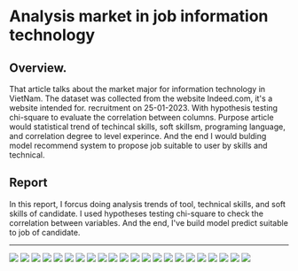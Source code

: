 # Analysis market in job information technology
## Overview.
That article talks about the market major for information technology in VietNam. The dataset was collected from the website Indeed.com, it's a website intended for. recruitment on 25-01-2023. With hypothesis testing chi-square to evaluate the correlation between columns. Purpose article would statistical trend of techincal skills, soft skillsm, programing language, and correlation degree to level experince. And the end I would bulding model recommend system to propose job suitable to user by skills and technical.<br>
## Report
In this report, I forcus doing analysis trends of tool, technical skills, and soft skills of candidate. I used hypotheses testing chi-square to check the correlation between variables. And the end, I've build model predict suitable to job of candidate.

------------------
<image src="https://github.com/tranhuuan170302/Analysis-market-in-job-information-technology/blob/main/slide%20b%C3%A1o%20c%C3%A1o%20%C4%91%E1%BB%81%20t%C3%A0i%20(2)-images/0001.jpg"/>
<image src="https://github.com/tranhuuan170302/Analysis-market-in-job-information-technology/blob/main/slide%20b%C3%A1o%20c%C3%A1o%20%C4%91%E1%BB%81%20t%C3%A0i%20(2)-images/0002.jpg"/>
<image src="https://github.com/tranhuuan170302/Analysis-market-in-job-information-technology/blob/main/slide%20b%C3%A1o%20c%C3%A1o%20%C4%91%E1%BB%81%20t%C3%A0i%20(2)-images/0003.jpg"/>
<image src="https://github.com/tranhuuan170302/Analysis-market-in-job-information-technology/blob/main/slide%20b%C3%A1o%20c%C3%A1o%20%C4%91%E1%BB%81%20t%C3%A0i%20(2)-images/0004.jpg"/>
<image src="https://github.com/tranhuuan170302/Analysis-market-in-job-information-technology/blob/main/slide%20b%C3%A1o%20c%C3%A1o%20%C4%91%E1%BB%81%20t%C3%A0i%20(2)-images/0005.jpg"/>
<image src="https://github.com/tranhuuan170302/Analysis-market-in-job-information-technology/blob/main/slide%20b%C3%A1o%20c%C3%A1o%20%C4%91%E1%BB%81%20t%C3%A0i%20(2)-images/0006.jpg"/>
<image src="https://github.com/tranhuuan170302/Analysis-market-in-job-information-technology/blob/main/slide%20b%C3%A1o%20c%C3%A1o%20%C4%91%E1%BB%81%20t%C3%A0i%20(2)-images/0007.jpg"/>
<image src="https://github.com/tranhuuan170302/Analysis-market-in-job-information-technology/blob/main/slide%20b%C3%A1o%20c%C3%A1o%20%C4%91%E1%BB%81%20t%C3%A0i%20(2)-images/0008.jpg"/>
<image src="https://github.com/tranhuuan170302/Analysis-market-in-job-information-technology/blob/main/slide%20b%C3%A1o%20c%C3%A1o%20%C4%91%E1%BB%81%20t%C3%A0i%20(2)-images/0009.jpg"/>
<image src="https://github.com/tranhuuan170302/Analysis-market-in-job-information-technology/blob/main/slide%20b%C3%A1o%20c%C3%A1o%20%C4%91%E1%BB%81%20t%C3%A0i%20(2)-images/0010.jpg"/>
<image src="https://github.com/tranhuuan170302/Analysis-market-in-job-information-technology/blob/main/slide%20b%C3%A1o%20c%C3%A1o%20%C4%91%E1%BB%81%20t%C3%A0i%20(2)-images/0011.jpg"/>
<image src="https://github.com/tranhuuan170302/Analysis-market-in-job-information-technology/blob/main/slide%20b%C3%A1o%20c%C3%A1o%20%C4%91%E1%BB%81%20t%C3%A0i%20(2)-images/0012.jpg"/>
<image src="https://github.com/tranhuuan170302/Analysis-market-in-job-information-technology/blob/main/slide%20b%C3%A1o%20c%C3%A1o%20%C4%91%E1%BB%81%20t%C3%A0i%20(2)-images/0013.jpg"/>
<image src="https://github.com/tranhuuan170302/Analysis-market-in-job-information-technology/blob/main/slide%20b%C3%A1o%20c%C3%A1o%20%C4%91%E1%BB%81%20t%C3%A0i%20(2)-images/0014.jpg"/>
<image src="https://github.com/tranhuuan170302/Analysis-market-in-job-information-technology/blob/main/slide%20b%C3%A1o%20c%C3%A1o%20%C4%91%E1%BB%81%20t%C3%A0i%20(2)-images/0015.jpg"/>
<image src="https://github.com/tranhuuan170302/Analysis-market-in-job-information-technology/blob/main/slide%20b%C3%A1o%20c%C3%A1o%20%C4%91%E1%BB%81%20t%C3%A0i%20(2)-images/0016.jpg"/>
<image src="https://github.com/tranhuuan170302/Analysis-market-in-job-information-technology/blob/main/slide%20b%C3%A1o%20c%C3%A1o%20%C4%91%E1%BB%81%20t%C3%A0i%20(2)-images/0017.jpg"/>
<image src="https://github.com/tranhuuan170302/Analysis-market-in-job-information-technology/blob/main/slide%20b%C3%A1o%20c%C3%A1o%20%C4%91%E1%BB%81%20t%C3%A0i%20(2)-images/0018.jpg"/>
<image src="https://github.com/tranhuuan170302/Analysis-market-in-job-information-technology/blob/main/slide%20b%C3%A1o%20c%C3%A1o%20%C4%91%E1%BB%81%20t%C3%A0i%20(2)-images/0019.jpg"/>
<image src="https://github.com/tranhuuan170302/Analysis-market-in-job-information-technology/blob/main/slide%20b%C3%A1o%20c%C3%A1o%20%C4%91%E1%BB%81%20t%C3%A0i%20(2)-images/0020.jpg"/>
<image src="https://github.com/tranhuuan170302/Analysis-market-in-job-information-technology/blob/main/slide%20b%C3%A1o%20c%C3%A1o%20%C4%91%E1%BB%81%20t%C3%A0i%20(2)-images/0021.jpg"/>
<image src="https://github.com/tranhuuan170302/Analysis-market-in-job-information-technology/blob/main/slide%20b%C3%A1o%20c%C3%A1o%20%C4%91%E1%BB%81%20t%C3%A0i%20(2)-images/0022.jpg"/>
